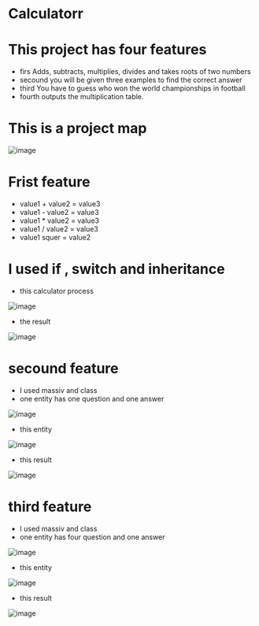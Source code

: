 # Calculatorr
# This project has four features
+ firs Adds, subtracts, multiplies, divides and takes roots of two numbers
+ secound you will be given three examples to find the correct answer
+ third You have to guess who won the world championships in football
+ fourth outputs the multiplication table.
# This is a project map

![image](https://github.com/Abdulloh8/Calculatorr/assets/124783813/1b8ca6ec-d9de-4647-b4ff-e5d13cf5e738)



# Frist feature 
+ value1 + value2 = value3 
+ value1 - value2 = value3 
+ value1 * value2 = value3 
+ value1 / value2 = value3 
+ value1  squer = value2

# I used if , switch and inheritance 
+ this calculator process

![image](https://github.com/Abdulloh8/Calculatorr/assets/124783813/114e256f-e6d7-4e75-80a6-d7276d6fd1bc)
+ the result
 
![image](https://github.com/Abdulloh8/Calculatorr/assets/124783813/09fadb08-5556-4b20-971d-3803398859b9)

# secound feature 
+ I used massiv and class
+ one entity has one question and one answer

![image](https://github.com/Abdulloh8/Calculatorr/assets/124783813/323044d9-7659-4a50-8c4b-8b59ca89c7b0)
+ this entity

![image](https://github.com/Abdulloh8/Calculatorr/assets/124783813/a94a8636-098b-46cf-8443-6ee8efefd018)
+ this result

![image](https://github.com/Abdulloh8/Calculatorr/assets/124783813/83be76fd-78b9-49b8-9c11-6552d512f3cf)

# third feature 
+ I used massiv and class
+ one entity has four question and one answer
  
![image](https://github.com/Abdulloh8/Calculatorr/assets/124783813/a8990edd-7468-4d2c-9fcc-91ec74155b06)
+ this entity

 ![image](https://github.com/Abdulloh8/Calculatorr/assets/124783813/e3da9974-5958-4d26-b0c5-d31128b08662)

 + this result

![image](https://github.com/Abdulloh8/Calculatorr/assets/124783813/ae927a0a-356d-465b-a0e5-e0128112c8eb)

 






